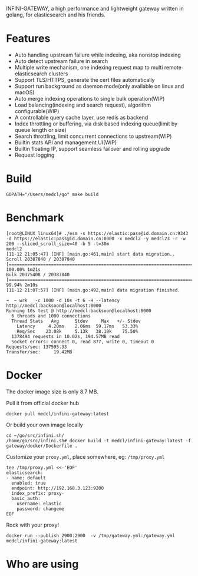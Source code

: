 
INFINI-GATEWAY, a high performance and lightweight gateway written in golang, for elasticsearch and his friends.

# Features
- Auto handling upstream failure while indexing, aka nonstop indexing
- Auto detect upstream failure in search
- Multiple write mechanism, one indexing request map to multi remote elasticsearch clusters
- Support TLS/HTTPS, generate the cert files automatically
- Support run background as daemon mode(only available on linux and macOS)
- Auto merge indexing operations to single bulk operation(WIP)
- Load balancing(indexing and search request), algorithm configurable(WIP)
- A controllable query cache layer, use redis as backend
- Index throttling or buffering, via disk based indexing queue(limit by queue length or size)
- Search throttling, limit concurrent connections to upstream(WIP)
- Builtin stats API and management UI(WIP)
- Builtin floating IP, support seamless failover and rolling upgrade
- Request logging

# Build

```
GOPATH="/Users/medcl/go" make build
```

# Benchmark

```
[root@LINUX linux64]# ./esm -s https://elastic:pass@id.domain.cn:9343 -d https://elastic:pass@id.domain.cn:8000 -x medcl2 -y medcl23 -r -w 200 --sliced_scroll_size=40 -b 5 -t=30m
medcl2
[11-12 21:05:47] [INF] [main.go:461,main] start data migration..
Scroll 20387840 / 20387840 [===================================================================================] 100.00% 1m21s
Bulk 20375408 / 20387840 [=====================================================================================]  99.94% 2m10s
[11-12 21:07:57] [INF] [main.go:492,main] data migration finished.
```

```
➜  ~ wrk   -c 1000 -d 10s -t 6 -H --latency  http://medcl:backsoon@localhost:8000
Running 10s test @ http://medcl:backsoon@localhost:8000
  6 threads and 1000 connections
  Thread Stats   Avg      Stdev     Max   +/- Stdev
    Latency     4.20ms    2.06ms  59.17ms   53.33%
    Req/Sec    23.08k     5.13k   38.19k    75.50%
  1378494 requests in 10.02s, 194.57MB read
  Socket errors: connect 0, read 877, write 0, timeout 0
Requests/sec: 137595.33
Transfer/sec:     19.42MB
```


# Docker

The docker image size is only 8.7 MB.

Pull it from official docker hub
```
docker pull medcl/infini-gateway:latest
```
Or build your own image locally
```
cd ~/go/src/infini.sh/
/home/go/src/infini.sh# docker build -t medcl/infini-gateway:latest -f gateway/docker/Dockerfile .
```

Customize your `proxy.yml`, place somewhere, eg: `/tmp/proxy.yml`
```
tee /tmp/proxy.yml <<-'EOF'
elasticsearch:
- name: default
  enabled: true
  endpoint: http://192.168.3.123:9200
  index_prefix: proxy-
  basic_auth:
    username: elastic
    password: changeme
EOF
```

Rock with your proxy!
```
docker run --publish 2900:2900  -v /tmp/gateway.yml:/gateway.yml medcl/infini-gateway:latest
```

# Who are using
